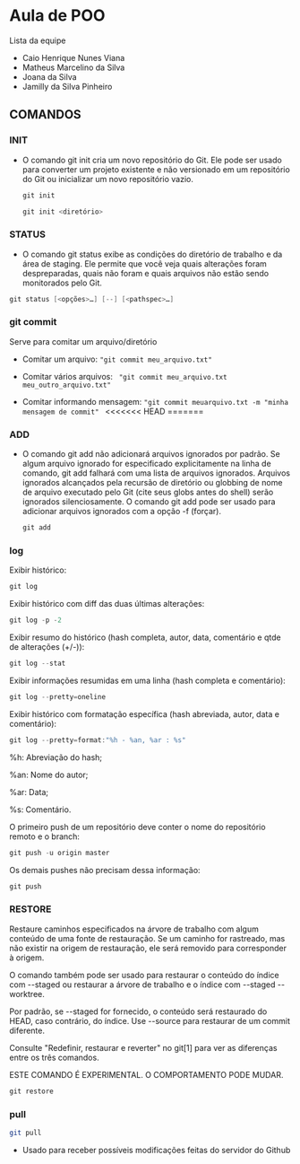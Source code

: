 # Aula de POO 

Lista da equipe

- Caio Henrique Nunes Viana
- Matheus Marcelino da Silva
- Joana da Silva
- Jamilly da Silva Pinheiro

## COMANDOS

### INIT

- O comando git init cria um novo repositório do Git. Ele pode ser usado para converter um projeto existente e não versionado em um repositório do Git ou inicializar um novo repositório vazio.
  ```java
  git init
  ```
  ```java
  git init <diretório>
  ```

### STATUS

- O comando git status exibe as condições do diretório de trabalho e da área de staging. Ele permite que você veja quais alterações foram despreparadas, quais não foram e quais arquivos não estão sendo monitorados pelo Git.

```java
git status [<opções>…​] [--] [<pathspec>…​]
``````

### git commit
Serve para comitar um arquivo/diretório

- Comitar um arquivo: ``` "git commit meu_arquivo.txt" ```

- Comitar vários arquivos: ``` "git commit meu_arquivo.txt meu_outro_arquivo.txt"```
- Comitar informando mensagem: ```"git commit meuarquivo.txt -m "minha mensagem de commit" ```
<<<<<<< HEAD
=======
### ADD
- O comando git add não adicionará arquivos ignorados por padrão. Se algum arquivo ignorado for especificado explicitamente na linha de comando, git add falhará com uma lista de arquivos ignorados. Arquivos ignorados alcançados pela recursão de diretório ou globbing de nome de arquivo executado pelo Git (cite seus globs antes do shell) serão ignorados silenciosamente. O comando git add pode ser usado para adicionar arquivos ignorados com a opção -f (forçar).
  ```java
  git add
  ```


### log 

Exibir histórico:
```java
git log
``````
Exibir histórico com diff das duas últimas alterações:

```java
git log -p -2
``````
Exibir resumo do histórico (hash completa, autor, data, comentário e qtde de alterações (+/-)):

```java
git log --stat
``````

Exibir informações resumidas em uma linha (hash completa e comentário):

```java
git log --pretty=oneline
``````

Exibir histórico com formatação específica (hash abreviada, autor, data e comentário):

```java
git log --pretty=format:"%h - %an, %ar : %s"
``````
%h: Abreviação do hash;

%an: Nome do autor;

%ar: Data;

%s: Comentário.


O primeiro push de um repositório deve conter o nome do repositório remoto e o branch:
```java
git push -u origin master
```
Os demais pushes não precisam dessa informação:
```java
git push
```
### RESTORE

Restaure caminhos especificados na árvore de trabalho com algum conteúdo de uma fonte de restauração. Se um caminho for rastreado, mas não existir na origem de restauração, ele será removido para corresponder à origem.

O comando também pode ser usado para restaurar o conteúdo do índice com --staged ou restaurar a árvore de trabalho e o índice com --staged --worktree.

Por padrão, se --staged for fornecido, o conteúdo será restaurado do HEAD, caso contrário, do índice. Use --source para restaurar de um commit diferente.

Consulte "Redefinir, restaurar e reverter" no git[1] para ver as diferenças entre os três comandos.

ESTE COMANDO É EXPERIMENTAL. O COMPORTAMENTO PODE MUDAR.
```java
git restore 
```

### pull

```bash
git pull
```
- Usado para receber possíveis modificações feitas do servidor do Github